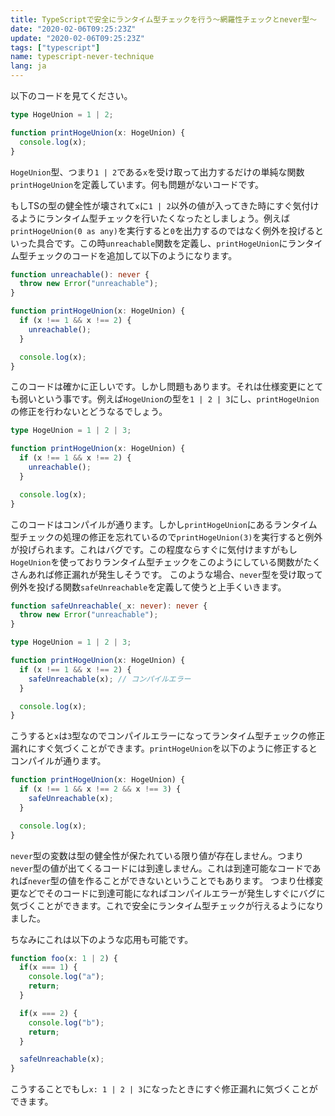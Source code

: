 ```yaml
---
title: TypeScriptで安全にランタイム型チェックを行う〜網羅性チェックとnever型〜
date: "2020-02-06T09:25:23Z"
update: "2020-02-06T09:25:23Z"
tags: ["typescript"]
name: typescript-never-technique
lang: ja
---
```


以下のコードを見てください。

```ts
type HogeUnion = 1 | 2;

function printHogeUnion(x: HogeUnion) {
  console.log(x);
}
```

`HogeUnion`型、つまり`1 | 2`である`x`を受け取って出力するだけの単純な関数`printHogeUnion`を定義しています。何も問題がないコードです。

もしTSの型の健全性が壊されて`x`に`1 | 2`以外の値が入ってきた時にすぐ気付けるようにランタイム型チェックを行いたくなったとしましょう。例えば`printHogeUnion(0 as any)`を実行すると`0`を出力するのではなく例外を投げるといった具合です。この時`unreachable`関数を定義し、`printHogeUnion`にランタイム型チェックのコードを追加して以下のようになります。

```ts
function unreachable(): never {
  throw new Error("unreachable");
}

function printHogeUnion(x: HogeUnion) {
  if (x !== 1 && x !== 2) {
    unreachable();
  }

  console.log(x);
}
```

このコードは確かに正しいです。しかし問題もあります。それは仕様変更にとても弱いという事です。例えば`HogeUnion`の型を`1 | 2 | 3`にし、`printHogeUnion`の修正を行わないとどうなるでしょう。

```ts
type HogeUnion = 1 | 2 | 3;

function printHogeUnion(x: HogeUnion) {
  if (x !== 1 && x !== 2) {
    unreachable();
  }

  console.log(x);
}
```

このコードはコンパイルが通ります。しかし`printHogeUnion`にあるランタイム型チェックの処理の修正を忘れているので`printHogeUnion(3)`を実行すると例外が投げられます。これはバグです。この程度ならすぐに気付けますがもし`HogeUnion`を使っておりランタイム型チェックをこのようにしている関数がたくさんあれば修正漏れが発生しそうです。
このような場合、`never`型を受け取って例外を投げる関数`safeUnreachable`を定義して使うと上手くいきます。

```ts
function safeUnreachable(_x: never): never {
  throw new Error("unreachable");
}

type HogeUnion = 1 | 2 | 3;

function printHogeUnion(x: HogeUnion) {
  if (x !== 1 && x !== 2) {
    safeUnreachable(x); // コンパイルエラー
  }

  console.log(x);
}

```

こうすると`x`は`3`型なのでコンパイルエラーになってランタイム型チェックの修正漏れにすぐ気づくことができます。`printHogeUnion`を以下のように修正するとコンパイルが通ります。

```ts
function printHogeUnion(x: HogeUnion) {
  if (x !== 1 && x !== 2 && x !== 3) {
    safeUnreachable(x);
  }

  console.log(x);
}
```

`never`型の変数は型の健全性が保たれている限り値が存在しません。つまり`never`型の値が出てくるコードには到達しません。これは到達可能なコードであれば`never`型の値を作ることができないということでもあります。
つまり仕様変更などでそのコードに到達可能になればコンパイルエラーが発生しすぐにバグに気づくことができます。これで安全にランタイム型チェックが行えるようになりました。


ちなみにこれは以下のような応用も可能です。


```ts
function foo(x: 1 | 2) {
  if(x === 1) {
    console.log("a");
    return;
  }

  if(x === 2) {
    console.log("b");
    return;
  }

  safeUnreachable(x);
}
```

こうすることでもし`x: 1 | 2 | 3`になったときにすぐ修正漏れに気づくことができます。
